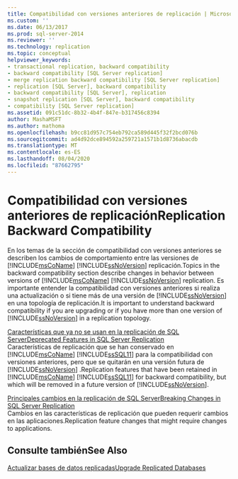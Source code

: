 ```yaml
---
title: Compatibilidad con versiones anteriores de replicación | Microsoft Docs
ms.custom: ''
ms.date: 06/13/2017
ms.prod: sql-server-2014
ms.reviewer: ''
ms.technology: replication
ms.topic: conceptual
helpviewer_keywords:
- transactional replication, backward compatibility
- backward compatibility [SQL Server replication]
- merge replication backward compatibility [SQL Server replication]
- replication [SQL Server], backward compatibility
- backward compatibility [SQL Server], replication
- snapshot replication [SQL Server], backward compatibility
- compatibility [SQL Server replication]
ms.assetid: 091c51dc-8b32-4b4f-847e-b317456c8394
author: MashaMSFT
ms.author: mathoma
ms.openlocfilehash: b9cc81d957c754eb792ca589d445f32f2bcd076b
ms.sourcegitcommit: ad4d92dce894592a259721a1571b1d8736abacdb
ms.translationtype: MT
ms.contentlocale: es-ES
ms.lasthandoff: 08/04/2020
ms.locfileid: "87662795"
---
```

# <a name="replication-backward-compatibility"></a><span data-ttu-id="3b242-102">Compatibilidad con versiones anteriores de replicación</span><span class="sxs-lookup"><span data-stu-id="3b242-102">Replication Backward Compatibility</span></span>
  <span data-ttu-id="3b242-103">En los temas de la sección de compatibilidad con versiones anteriores se describen los cambios de comportamiento entre las versiones de [!INCLUDE[msCoName](../../includes/msconame-md.md)] [!INCLUDE[ssNoVersion](../../includes/ssnoversion-md.md)] replicación.</span><span class="sxs-lookup"><span data-stu-id="3b242-103">Topics in the backward compatibility section describe changes in behavior between versions of [!INCLUDE[msCoName](../../includes/msconame-md.md)] [!INCLUDE[ssNoVersion](../../includes/ssnoversion-md.md)] replication.</span></span> <span data-ttu-id="3b242-104">Es importante entender la compatibilidad con versiones anteriores si realiza una actualización o si tiene más de una versión de [!INCLUDE[ssNoVersion](../../includes/ssnoversion-md.md)] en una topología de replicación.</span><span class="sxs-lookup"><span data-stu-id="3b242-104">It is important to understand backward compatibility if you are upgrading or if you have more than one version of [!INCLUDE[ssNoVersion](../../includes/ssnoversion-md.md)] in a replication topology.</span></span>  
  
 [<span data-ttu-id="3b242-105">Características que ya no se usan en la replicación de SQL Server</span><span class="sxs-lookup"><span data-stu-id="3b242-105">Deprecated Features in SQL Server Replication</span></span>](deprecated-features-in-sql-server-replication.md)  
 <span data-ttu-id="3b242-106">Características de replicación que se han conservado en [!INCLUDE[msCoName](../../includes/msconame-md.md)] [!INCLUDE[ssSQL11](../../includes/sssql11-md.md)] para la compatibilidad con versiones anteriores, pero que se quitarán en una versión futura de [!INCLUDE[ssNoVersion](../../includes/ssnoversion-md.md)] .</span><span class="sxs-lookup"><span data-stu-id="3b242-106">Replication features that have been retained in [!INCLUDE[msCoName](../../includes/msconame-md.md)] [!INCLUDE[ssSQL11](../../includes/sssql11-md.md)] for backward compatibility, but which will be removed in a future version of [!INCLUDE[ssNoVersion](../../includes/ssnoversion-md.md)].</span></span>  
  
 [<span data-ttu-id="3b242-107">Principales cambios en la replicación de SQL Server</span><span class="sxs-lookup"><span data-stu-id="3b242-107">Breaking Changes in SQL Server Replication</span></span>](breaking-changes-in-sql-server-replication.md)  
 <span data-ttu-id="3b242-108">Cambios en las características de replicación que pueden requerir cambios en las aplicaciones.</span><span class="sxs-lookup"><span data-stu-id="3b242-108">Replication feature changes that might require changes to applications.</span></span>  
  
## <a name="see-also"></a><span data-ttu-id="3b242-109">Consulte también</span><span class="sxs-lookup"><span data-stu-id="3b242-109">See Also</span></span>  
 [<span data-ttu-id="3b242-110">Actualizar bases de datos replicadas</span><span class="sxs-lookup"><span data-stu-id="3b242-110">Upgrade Replicated Databases</span></span>](../../database-engine/install-windows/upgrade-replicated-databases.md)  
  
  
